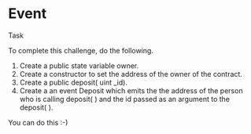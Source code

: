 # Event

Task

To complete this challenge, do the following.

1. Create a public state variable owner.
2. Create a constructor to set the address of the owner of the contract.
3. Create a public deposit( uint \_id).
4. Create a an event Deposit which emits the the address of the person who is calling deposit( ) and the id passed as an argument to the deposit( ).

You can do this :-)
